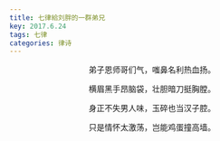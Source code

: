 ```yaml
---
title: 七律給刘胖的一群弟兄
key: 2017.6.24
tags: 七律
categories: 律诗
---
```


<p align="center">弟子恩师哥们气，嗤鼻名利热血扬。
</p>
<p align="center">横眉黑手昂脑袋，壮胆暗刀挺胸膛。
</p>
<p align="center">身正不失男人味，玉碎也当汉子腔。
</p>
<p align="center">只是情怀太激荡，岂能鸡蛋撞高墙。
</p>
